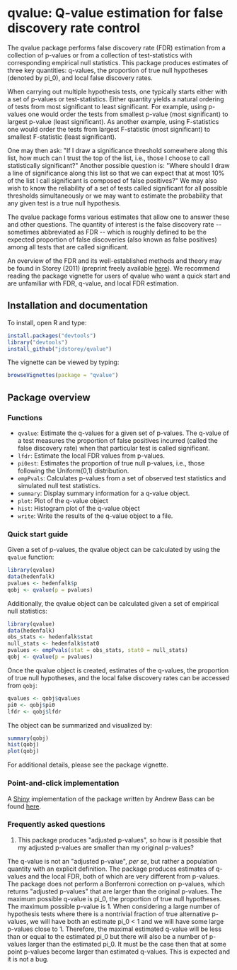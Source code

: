 qvalue: Q-value estimation for false discovery rate control
======


The qvalue package performs false discovery rate (FDR) estimation from a collection of p-values or from a collection of test-statistics with corresponding empirical null statistics. This package produces estimates of three key quantities: q-values, the proportion of true null hypotheses (denoted by pi\_0), and local false discovery rates.

When carrying out multiple hypothesis tests, one typically starts either with a set of p-values or test-statistics.  Either quantity yields a natural ordering of tests from most significant to least significant.  For example, using p-values one would order the tests from smallest p-value (most significant) to largest p-value (least significant).  As another example, using F-statistics one would order the tests from largest F-statistic (most significant) to smallest F-statistic (least significant).

One may then ask: "If I draw a significance threshold somewhere along this list, how much can I trust the top of the list, i.e., those I choose to call statistically significant?"  Another possible question is: "Where should I draw a line of significance along this list so that we can expect that at most 10\% of the list I call significant is composed of false positives?"  We may also wish to know the reliability of a set of tests called significant for all possible thresholds simultaneously or we may want to estimate the probability that any given test is a true null hypothesis.  

The qvalue package forms various estimates that allow one to answer these and other questions.  The quantity of interest is the false discovery rate -- sometimes abbreviated as FDR -- which is roughly defined to be the expected proportion of false discoveries (also known as false positives) among all tests that are called significant.  

An overview of the FDR and its well-established methods and theory may be found in Storey (2011) (preprint freely available [here](http://genomine.org/papers/Storey_FDR_2011.pdf)).  We recommend reading the package vignette for users of qvalue who want a quick start and are unfamiliar with FDR, q-value, and local FDR estimation.


Installation and documentation
----------------------------------

To install, open R and type:

```R 
install.packages("devtools")
library("devtools")
install_github("jdstorey/qvalue")
```

The vignette can be viewed by typing:

```R
browseVignettes(package = "qvalue")
```

Package overview
--------

### Functions
* `qvalue`:  Estimate the q-values for a given set of p-values.  The q-value of a test measures the proportion of false positives incurred (called the false discovery rate) when that particular test is called significant.
* `lfdr`: Estimate the local FDR values from p-values. 
* `pi0est`: Estimates the proportion of true null p-values, i.e., those following the Uniform(0,1) distribution.
* `empPvals`: Calculates p-values from a set of observed test statistics and simulated null test statistics.
* `summary`: Display summary information for a q-value object.
* `plot`: Plot of the q-value object
* `hist`: Histogram plot of the q-value object
* `write`: Write the results of the q-value object to a file.


### Quick start guide
Given a set of p-values, the qvalue object can be calculated by using the `qvalue` function:

```R
library(qvalue)
data(hedenfalk)
pvalues <- hedenfalk$p
qobj <- qvalue(p = pvalues)
```

Additionally, the qvalue object can be calculated given a set of empirical null statistics:

```R
library(qvalue)
data(hedenfalk)
obs_stats <- hedenfalk$stat
null_stats <- hedenfalk$stat0
pvalues <- empPvals(stat = obs_stats, stat0 = null_stats)
qobj <- qvalue(p = pvalues)
```

Once the qvalue object is created, estimates of the q-values, the proportion of true null hypotheses, and the local false discovery rates can be accessed from `qobj`:

```R
qvalues <- qobj$qvalues
pi0 <- qobj$pi0
lfdr <- qobj$lfdr
```

The object can be summarized and visualized by:
```R
summary(qobj)
hist(qobj)
plot(qobj)
```

For additional details, please see the package vignette.

### Point-and-click implementation
A [Shiny](http://shiny.rstudio.com "Shiny") implementation of the package written by Andrew Bass can be found [here](http://qvalue.princeton.edu "qvalue").

### Frequently asked questions
1. This package produces "adjusted p-values", so how is it possible that my adjusted p-values are smaller than my original p-values?

The q-value is not an "adjusted p-value", _per se_, but rather a population quantity with an explicit definition.  The package produces estimates of q-values and the local FDR, both of which are very different from p-values.  The package does not perform a Bonferroni correction on p-values, which returns "adjusted p-values" that are larger than the original p-values.  The maximum possible q-value is pi\_0, the proportion of true null hypotheses.  The maximum possible p-value is 1.  When considering a large number of hypothesis tests where there is a nontrivial fraction of true alternative p-values, we will have both an estimate pi\_0 < 1 and we will have some large p-values close to 1.   Therefore, the maximal estimated q-value will be less than or equal to the estimated pi\_0 but there will also be a number of p-values larger than the estimated pi\_0.  It must be the case then that at some point p-values become larger than estimated q-values.  This is expected and it is not a bug.
